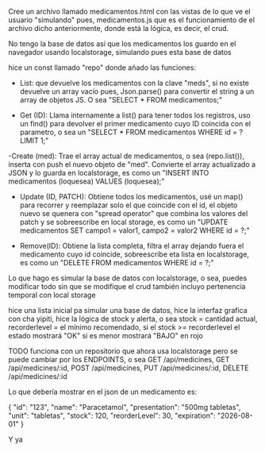 Cree un archivo llamado medicamentos.html con las vistas de lo que ve el usuario "simulando" pues, medicamentos.js que es el funcionamiento de el archivo dicho anteriormente, donde está la lógica, es decir, el crud.


No tengo la base de datos asi que los medicamentos los guardo en el navegador usando localstorage, simulando pues esta base de datos

hice un const llamado "repo" donde añado las funciones: 
- List: que devuelve los medicamentos con la clave "meds", si no existe devuelve un array vacío pues, Json.parse() para convertir el string a un array de objetos JS. O sea "SELECT * FROM medicamentos;"

- Get (ID): Llama internamente a list() para tener todos los registros, uso un find() para devolver el primer medicamento cuyo ID coincida con el parametro, o sea un "SELECT * FROM medicamentos WHERE id = ? LIMIT 1;"

-Create (med): Trae el array actual de medicamentos, o sea (repo.list()), inserta con push el nuevo objeto de "med". Convierte el array actualizado a JSON y lo guarda en localstorage, es como un "INSERT INTO medicamentos (loquesea) VALUES (loquesea);"

- Update (ID, PATCH): Obtiene todos los medicamentos, usé un map() para recorrer y reemplazar solo el que coincide con el id, el objeto nuevo se quenera con "spread operator" que combina los valores del patch y se sobreescribe en local storage, es como un "UPDATE medicamentos SET campo1 = valor1, campo2 = valor2 WHERE id = ?;"

- Remove(ID): Obtiene la lista completa, filtra el array dejando fuera el medicamento cuyo id coincide, sobreescribe eta lista en localstorage, es como un "DELETE FROM medicamentos WHERE id = ?;"


Lo que hago es simular la base de datos con localstorage, o sea, puedes modificar todo sin que se modifique el crud también incluyo pertenencia temporal con local storage


hice una lista inicial pa simular una base de datos, hice la interfaz grafica con cha yipiti, hice la lógica de stock y alerta, o sea stock = cantidad actual, recorderlevel = el mínimo recomendado, si el stock >= recorderlevel el estado mostrará "OK" si es menor mostrará "BAJO" en rojo


TODO funciona con un repositorio que ahora usa localstorage pero se puede cambiar por los ENDPOINTS, o sea GET /api/medicines, GET /api/medicines/:id, POST /api/medicines, PUT /api/medicines/:id, DELETE /api/medicines/:id

Lo que debería mostrar en el json de un medicamento es:

{
  "id": "123",
  "name": "Paracetamol",
  "presentation": "500mg tabletas",
  "unit": "tabletas",
  "stock": 120,
  "reorderLevel": 30,
  "expiration": "2026-08-01"
}


Y ya